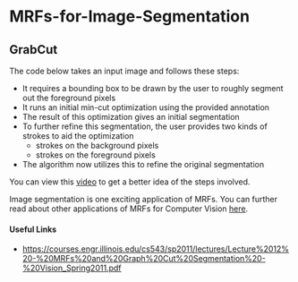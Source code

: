 # MRFs-for-Image-Segmentation

## GrabCut

The code below takes an input image and follows these steps:
- It requires a bounding box to be drawn by the user to roughly segment out the foreground pixels
- It runs an initial min-cut optimization using the provided annotation
- The result of this optimization gives an initial segmentation 
- To further refine this segmentation, the user provides two kinds of strokes to aid the optimization
    - strokes on the background pixels
    - strokes on the foreground pixels
- The algorithm now utilizes this to refine the original segmentation

You can view this [video](https://www.youtube.com/watch?v=aOqOwM-Qbtg) to get a better idea of the steps involved.

Image segmentation is one exciting application of MRFs. You can further read about other applications of MRFs for Computer Vision [here](https://cedar.buffalo.edu/~srihari/CSE574/Chap8/Ch8-PGM-Undirected/9.5-MRFinCV.pdf).

#### Useful Links
* https://courses.engr.illinois.edu/cs543/sp2011/lectures/Lecture%2012%20-%20MRFs%20and%20Graph%20Cut%20Segmentation%20-%20Vision_Spring2011.pdf
